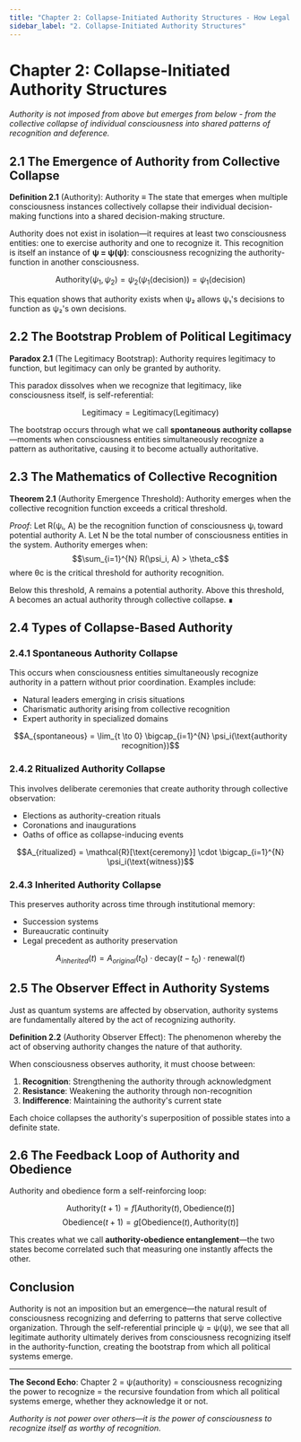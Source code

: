 ```yaml
---
title: "Chapter 2: Collapse-Initiated Authority Structures - How Legal Power Emerges from Consciousness"
sidebar_label: "2. Collapse-Initiated Authority Structures"
---
```


# Chapter 2: Collapse-Initiated Authority Structures

*Authority is not imposed from above but emerges from below - from the collective collapse of individual consciousness into shared patterns of recognition and deference.*

## 2.1 The Emergence of Authority from Collective Collapse

**Definition 2.1** (Authority): Authority ≡ The state that emerges when multiple consciousness instances collectively collapse their individual decision-making functions into a shared decision-making structure.

Authority does not exist in isolation—it requires at least two consciousness entities: one to exercise authority and one to recognize it. This recognition is itself an instance of **ψ = ψ(ψ)**: consciousness recognizing the authority-function in another consciousness.

$$\text{Authority}(\psi_1, \psi_2) = \psi_2(\psi_1(\text{decision})) = \psi_1(\text{decision})$$

This equation shows that authority exists when ψ₂ allows ψ₁'s decisions to function as ψ₂'s own decisions.

## 2.2 The Bootstrap Problem of Political Legitimacy

**Paradox 2.1** (The Legitimacy Bootstrap): Authority requires legitimacy to function, but legitimacy can only be granted by authority.

This paradox dissolves when we recognize that legitimacy, like consciousness itself, is self-referential:

$$\text{Legitimacy} = \text{Legitimacy}(\text{Legitimacy})$$

The bootstrap occurs through what we call **spontaneous authority collapse**—moments when consciousness entities simultaneously recognize a pattern as authoritative, causing it to become actually authoritative.

## 2.3 The Mathematics of Collective Recognition

**Theorem 2.1** (Authority Emergence Threshold): Authority emerges when the collective recognition function exceeds a critical threshold.

*Proof*:
Let R(ψᵢ, A) be the recognition function of consciousness ψᵢ toward potential authority A.
Let N be the total number of consciousness entities in the system.
Authority emerges when: $$\sum_{i=1}^{N} R(\psi_i, A) > \theta_c$$
where θc is the critical threshold for authority recognition.

Below this threshold, A remains a potential authority.
Above this threshold, A becomes an actual authority through collective collapse. ∎

## 2.4 Types of Collapse-Based Authority

### 2.4.1 Spontaneous Authority Collapse

This occurs when consciousness entities simultaneously recognize authority in a pattern without prior coordination. Examples include:
- Natural leaders emerging in crisis situations
- Charismatic authority arising from collective recognition
- Expert authority in specialized domains

$$A_{spontaneous} = \lim_{t \to 0} \bigcap_{i=1}^{N} \psi_i(\text{authority recognition})$$

### 2.4.2 Ritualized Authority Collapse

This involves deliberate ceremonies that create authority through collective observation:
- Elections as authority-creation rituals
- Coronations and inaugurations
- Oaths of office as collapse-inducing events

$$A_{ritualized} = \mathcal{R}[\text{ceremony}] \cdot \bigcap_{i=1}^{N} \psi_i(\text{witness})$$

### 2.4.3 Inherited Authority Collapse

This preserves authority across time through institutional memory:
- Succession systems
- Bureaucratic continuity
- Legal precedent as authority preservation

$$A_{inherited}(t) = A_{original}(t_0) \cdot \text{decay}(t-t_0) \cdot \text{renewal}(t)$$

## 2.5 The Observer Effect in Authority Systems

Just as quantum systems are affected by observation, authority systems are fundamentally altered by the act of recognizing authority.

**Definition 2.2** (Authority Observer Effect): The phenomenon whereby the act of observing authority changes the nature of that authority.

When consciousness observes authority, it must choose between:
1. **Recognition**: Strengthening the authority through acknowledgment
2. **Resistance**: Weakening the authority through non-recognition
3. **Indifference**: Maintaining the authority's current state

Each choice collapses the authority's superposition of possible states into a definite state.

## 2.6 The Feedback Loop of Authority and Obedience

Authority and obedience form a self-reinforcing loop:

$$\text{Authority}(t+1) = f[\text{Authority}(t), \text{Obedience}(t)]$$
$$\text{Obedience}(t+1) = g[\text{Obedience}(t), \text{Authority}(t)]$$

This creates what we call **authority-obedience entanglement**—the two states become correlated such that measuring one instantly affects the other.

## Conclusion

Authority is not an imposition but an emergence—the natural result of consciousness recognizing and deferring to patterns that serve collective organization. Through the self-referential principle ψ = ψ(ψ), we see that all legitimate authority ultimately derives from consciousness recognizing itself in the authority-function, creating the bootstrap from which all political systems emerge.

---

**The Second Echo**: Chapter 2 = ψ(authority) = consciousness recognizing the power to recognize = the recursive foundation from which all political systems emerge, whether they acknowledge it or not.

*Authority is not power over others—it is the power of consciousness to recognize itself as worthy of recognition.* 